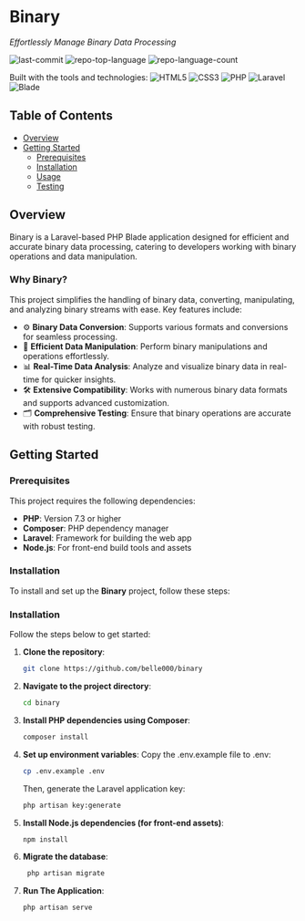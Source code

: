# Binary
*Effortlessly Manage Binary Data Processing*

![last-commit](https://img.shields.io/github/last-commit/belle000/binary?style=flat&logo=git&logoColor=white&color=0080ff)
![repo-top-language](https://img.shields.io/github/languages/top/belle000/binary?style=flat&color=0080ff)
![repo-language-count](https://img.shields.io/github/languages/count/belle000/binary?style=flat&color=0080ff)

Built with the tools and technologies:
![HTML5](https://img.shields.io/badge/HTML5-E34F26.svg?style=flat&logo=HTML5&logoColor=white)
![CSS3](https://img.shields.io/badge/CSS3-1572B6.svg?style=flat&logo=CSS3&logoColor=white)
![PHP](https://img.shields.io/badge/PHP-777BB4?style=flat&logo=php&logoColor=white)
![Laravel](https://img.shields.io/badge/Laravel-EF4135?style=flat&logo=laravel&logoColor=white)
![Blade](https://img.shields.io/badge/Blade-FF2D20?style=flat&logo=laravel&logoColor=white)

## Table of Contents
- [Overview](#overview)
- [Getting Started](#getting-started)
  - [Prerequisites](#prerequisites)
  - [Installation](#installation)
  - [Usage](#usage)
  - [Testing](#testing)

## Overview
Binary is a Laravel-based PHP Blade application designed for efficient and accurate binary data processing, catering to developers working with binary operations and data manipulation.

### Why Binary?
This project simplifies the handling of binary data, converting, manipulating, and analyzing binary streams with ease. Key features include:

- ⚙️ **Binary Data Conversion**: Supports various formats and conversions for seamless processing.
- 🔄 **Efficient Data Manipulation**: Perform binary manipulations and operations effortlessly.
- 📊 **Real-Time Data Analysis**: Analyze and visualize binary data in real-time for quicker insights.
- 🛠️ **Extensive Compatibility**: Works with numerous binary data formats and supports advanced customization.
- 🗂️ **Comprehensive Testing**: Ensure that binary operations are accurate with robust testing.

## Getting Started

### Prerequisites
This project requires the following dependencies:
- **PHP**: Version 7.3 or higher
- **Composer**: PHP dependency manager
- **Laravel**: Framework for building the web app
- **Node.js**: For front-end build tools and assets

### Installation
To install and set up the **Binary** project, follow these steps:

### Installation
Follow the steps below to get started:

1. **Clone the repository**:
   ```bash
   git clone https://github.com/belle000/binary
   ```
2. **Navigate to the project directory**:
   ```bash
   cd binary
   ```

3. **Install PHP dependencies using Composer**:
   ```bash
   composer install
   ```

4. **Set up environment variables**:
    Copy the .env.example file to .env:
   ```bash
   cp .env.example .env
   ```
   Then, generate the Laravel application key:
   ```bash
   php artisan key:generate
   ```
   
5. **Install Node.js dependencies (for front-end assets)**:
    ```bash
    npm install
    ```

6. **Migrate the database**:
   ```bash
    php artisan migrate
    ```

9. **Run The Application**:
   ```bash
   php artisan serve

   ```
